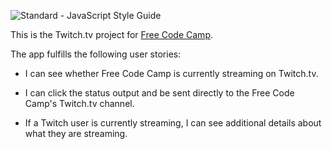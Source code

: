 <img src="https://img.shields.io/badge/code_style-standard-brightgreen.svg" alt="Standard - JavaScript Style Guide"></a>

This is the Twitch.tv project for [Free Code Camp](https://freecodecamp.org).

The app fulfills the following user stories:

* I can see whether Free Code Camp is currently streaming on Twitch.tv.

* I can click the status output and be sent directly to the Free Code Camp's Twitch.tv channel.

* If a Twitch user is currently streaming, I can see additional details about what they are streaming.
